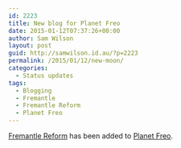 ```yaml
---
id: 2223
title: New blog for Planet Freo
date: 2015-01-12T07:37:26+00:00
author: Sam Wilson
layout: post
guid: http://samwilson.id.au/?p=2223
permalink: /2015/01/12/new-moon/
categories:
  - Status updates
tags:
  - Blogging
  - Fremantle
  - Fremantle Reform
  - Planet Freo
---
```

[Fremantle Reform](http://fremantlereform.com/) has been added to [Planet Freo](http://freo.org.au/planet).